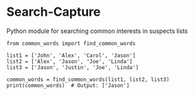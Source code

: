# Search-Capture
Python module for searching common interests in suspects lists

```vim
from common_words import find_common_words

list1 = ['John', 'Alex', 'Carol', 'Jason']
list2 = ['Alex', 'Jason', 'Joe', 'Linda']
list3 = ['Jason', 'Justin', 'Joe', 'Linda']

common_words = find_common_words(list1, list2, list3)
print(common_words)  # Output: ['Jason']
```
